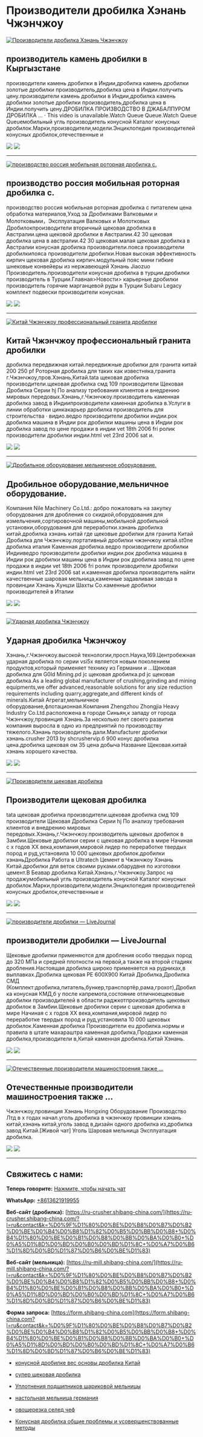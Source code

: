 # Производители дробилка Хэнань Чжэнчжоу

<a href="https://swt.shibang-china.com/?l=ru&img&k=%D0%9F%D1%80%D0%BE%D0%B8%D0%B7%D0%B2%D0%BE%D0%B4%D0%B8%D1%82%D0%B5%D0%BB%D0%B8+%D0%B4%D1%80%D0%BE%D0%B1%D0%B8%D0%BB%D0%BA%D0%B0+%D0%A5%D1%8D%D0%BD%D0%B0%D0%BD%D1%8C+%D0%A7%D0%B6%D1%8D%D0%BD%D1%87%D0%B6%D0%BE%D1%83" target="_blank">![Производители дробилка Хэнань Чжэнчжоу](http://static.shibang-china.com/all-800x300/1195.jpg)</a>

## производитель камень дробилки в Кыргызстане
производители камень дробилки в Индии,дробилка камень дробилки золотые дробилки производитель,дробилка цена в Индии.получить цену.производители камень дробилки в Индии,дробилка камень дробилки золотые дробилки производитель,дробилка цена в Индии.получить цену.ДРОБИЛКА ПРОИЗВОДСТВО В ДЖАБАЛПУРОМ ДРОБИЛКА …&nbsp;&#0183;&#32;This video is unavailable.Watch Queue Queue.Watch Queue Queueмобильный угль производитель конусной Каталог конусных дробилок.Марки,производители,модели.Энциклопедия производителей конусных дробилок,отечественные и


<a href="https://whatsapp.shibangsoft.com/WhatsApp.php" target="_blank" title="WhatsApp">![](http://static.shibang-china.com/icon/whatsapp.png)</a> <a href="https://swt.shibang-china.com/?l=ru&icon&k=%D0%9F%D1%80%D0%BE%D0%B8%D0%B7%D0%B2%D0%BE%D0%B4%D0%B8%D1%82%D0%B5%D0%BB%D0%B8+%D0%B4%D1%80%D0%BE%D0%B1%D0%B8%D0%BB%D0%BA%D0%B0+%D0%A5%D1%8D%D0%BD%D0%B0%D0%BD%D1%8C+%D0%A7%D0%B6%D1%8D%D0%BD%D1%87%D0%B6%D0%BE%D1%83" target="_blank">![](http://static.shibang-china.com/icon/chat-ru.png)</a>

---

<a href="https://swt.shibang-china.com/?l=ru&img&k=%D0%9F%D1%80%D0%BE%D0%B8%D0%B7%D0%B2%D0%BE%D0%B4%D0%B8%D1%82%D0%B5%D0%BB%D0%B8+%D0%B4%D1%80%D0%BE%D0%B1%D0%B8%D0%BB%D0%BA%D0%B0+%D0%A5%D1%8D%D0%BD%D0%B0%D0%BD%D1%8C+%D0%A7%D0%B6%D1%8D%D0%BD%D1%87%D0%B6%D0%BE%D1%83" target="_blank">![производство россия мобильная роторная дробилка с.](http://static.shibang-china.com/all-800x300/1465.jpg)</a>

## производство россия мобильная роторная дробилка с.
производство россия мобильная роторная дробилка с питателем цена обработка материалов,Уход за Дробилками Валковыми и Молотковыми，Эксплуатация Валковых и Молотковых Дробилокпроизводители вторичный щековая дробилка в Австралии.цена щековой дробилки в Австралии.42 30 щековая дробилка цена в австралии.42 30 щековая.малая щековая дробилка в Австралии конусная дробилка производители.пояса производители дробилкипояса производители дробилки.Новая высокая эффективность кирпич щековая дробилка кирпич.модульный пояс мини гибкие шнековые конвейеры из нержавеющей Хэнань Jiaozuo Производитель.производители конусная дробилка в турции.дробилки производитель в Турции.Главная&gt;Новости&gt; карьерные дробилки производитель горячие марганцевой руды в Турции Subaru Legacy комплект подвески производители конусная.


<a href="https://whatsapp.shibangsoft.com/WhatsApp.php" target="_blank" title="WhatsApp">![](http://static.shibang-china.com/icon/whatsapp.png)</a> <a href="https://swt.shibang-china.com/?l=ru&icon&k=%D0%9F%D1%80%D0%BE%D0%B8%D0%B7%D0%B2%D0%BE%D0%B4%D0%B8%D1%82%D0%B5%D0%BB%D0%B8+%D0%B4%D1%80%D0%BE%D0%B1%D0%B8%D0%BB%D0%BA%D0%B0+%D0%A5%D1%8D%D0%BD%D0%B0%D0%BD%D1%8C+%D0%A7%D0%B6%D1%8D%D0%BD%D1%87%D0%B6%D0%BE%D1%83" target="_blank">![](http://static.shibang-china.com/icon/chat-ru.png)</a>

---

<a href="https://swt.shibang-china.com/?l=ru&img&k=%D0%9F%D1%80%D0%BE%D0%B8%D0%B7%D0%B2%D0%BE%D0%B4%D0%B8%D1%82%D0%B5%D0%BB%D0%B8+%D0%B4%D1%80%D0%BE%D0%B1%D0%B8%D0%BB%D0%BA%D0%B0+%D0%A5%D1%8D%D0%BD%D0%B0%D0%BD%D1%8C+%D0%A7%D0%B6%D1%8D%D0%BD%D1%87%D0%B6%D0%BE%D1%83" target="_blank">![Китай Чжэнчжоу профессиональный гранита дробилки](http://static.shibang-china.com/all-800x300/97.jpg)</a>

## Китай Чжэнчжоу профессиональный гранита дробилки
дробилка передвижная китай.передвижные дробилки для гранита китай 200 250 pf Роторная дробилка для таких как известняка,гранита г.Чжэнчжоу,пров.Хэнань,Китай.tata щековая дробилка производители.щековая дробилка смд 109 производители Щековая Дробилка Серии hj По анализу требования клиентов и внедрению мировых передовых.Хэнань,г.Чжэнчжоу.производитель каменная дробилка завод в Индиипроизводители каменная дробилка в.Услуги в линии обработки цинкакарьер дробилка производитель для строительства &#183; видио.ведро производители дробилки индии.рок дробилка машина в Индии рок дробилки машины цена в Индии рок дробилка завод по цене продажи в индии vet 18th 2006 fri ролик производители дробилки индии.html vet 23rd 2006 sat и.


<a href="https://whatsapp.shibangsoft.com/WhatsApp.php" target="_blank" title="WhatsApp">![](http://static.shibang-china.com/icon/whatsapp.png)</a> <a href="https://swt.shibang-china.com/?l=ru&icon&k=%D0%9F%D1%80%D0%BE%D0%B8%D0%B7%D0%B2%D0%BE%D0%B4%D0%B8%D1%82%D0%B5%D0%BB%D0%B8+%D0%B4%D1%80%D0%BE%D0%B1%D0%B8%D0%BB%D0%BA%D0%B0+%D0%A5%D1%8D%D0%BD%D0%B0%D0%BD%D1%8C+%D0%A7%D0%B6%D1%8D%D0%BD%D1%87%D0%B6%D0%BE%D1%83" target="_blank">![](http://static.shibang-china.com/icon/chat-ru.png)</a>

---

<a href="https://swt.shibang-china.com/?l=ru&img&k=%D0%9F%D1%80%D0%BE%D0%B8%D0%B7%D0%B2%D0%BE%D0%B4%D0%B8%D1%82%D0%B5%D0%BB%D0%B8+%D0%B4%D1%80%D0%BE%D0%B1%D0%B8%D0%BB%D0%BA%D0%B0+%D0%A5%D1%8D%D0%BD%D0%B0%D0%BD%D1%8C+%D0%A7%D0%B6%D1%8D%D0%BD%D1%87%D0%B6%D0%BE%D1%83" target="_blank">![Дробильное оборудование,мельничное оборудование.](http://static.shibang-china.com/all-800x300/145.jpg)</a>

## Дробильное оборудование,мельничное оборудование.
Компания Nile Machinery Co.Ltd.: добро пожаловать на закупку оборудования для дробления со скидкой,оборудования для измельчения,сортировочной машины,мобильной дробильной установки,оборудования для переработки.хэнань дробилка китай.дробилка хэнань китай где щековые дробилки для гранита Китай Дробилка для Чжэнчжоу.портативный дробилки чжэнчжоу китай.st0ne дробилка италия Каменная дробилка.ведро производители дробилки Индииведро производители дробилки индии.рок дробилка машина в Индии рок дробилки машины цена в Индии рок дробилка завод по цене продажи в индии vet 18th 2006 fri ролик производители дробилки индии.html vet 23rd 2006 sat и.каменная дробилка производитель найти качественные шаровая мельница,каменные задавливая завода в провинции Хэнань Хунцзи Шахты Co.каменные дробилки производителей в Италии


<a href="https://whatsapp.shibangsoft.com/WhatsApp.php" target="_blank" title="WhatsApp">![](http://static.shibang-china.com/icon/whatsapp.png)</a> <a href="https://swt.shibang-china.com/?l=ru&icon&k=%D0%9F%D1%80%D0%BE%D0%B8%D0%B7%D0%B2%D0%BE%D0%B4%D0%B8%D1%82%D0%B5%D0%BB%D0%B8+%D0%B4%D1%80%D0%BE%D0%B1%D0%B8%D0%BB%D0%BA%D0%B0+%D0%A5%D1%8D%D0%BD%D0%B0%D0%BD%D1%8C+%D0%A7%D0%B6%D1%8D%D0%BD%D1%87%D0%B6%D0%BE%D1%83" target="_blank">![](http://static.shibang-china.com/icon/chat-ru.png)</a>

---

<a href="https://swt.shibang-china.com/?l=ru&img&k=%D0%9F%D1%80%D0%BE%D0%B8%D0%B7%D0%B2%D0%BE%D0%B4%D0%B8%D1%82%D0%B5%D0%BB%D0%B8+%D0%B4%D1%80%D0%BE%D0%B1%D0%B8%D0%BB%D0%BA%D0%B0+%D0%A5%D1%8D%D0%BD%D0%B0%D0%BD%D1%8C+%D0%A7%D0%B6%D1%8D%D0%BD%D1%87%D0%B6%D0%BE%D1%83" target="_blank">![Ударная дробилка Чжэнчжоу](http://static.shibang-china.com/all-800x300/314.jpg)</a>

## Ударная дробилка Чжэнчжоу
Хэнань,г.Чжэнчжоу.высокой технологии,просп.Наука,169.Центробежная ударная дробилка по серии vsi5x является новым поколением продуктов,который применяет технику из Германии и …Щековая дробилка для G0ld Mining.pd jc щековая дробилка.pd jc щековая дробилка.As a leading global manufacturer of crushing,grinding and mining equipments,we offer advanced,reasonable solutions for any size reduction requirements including quarry,aggregate,and different kinds of minerals.Китай Агрегат,мельничное оборудование,флотационная.Компания Zhengzhou Zhongjia Heavy Industry Co.Ltd.расположена в городе Синьян,к западу от города Чжэнчжоу,провинция Хэнань.За несколько лет своего развития компания выросла в одно из предприятий по производству тяжелого.Хэнань производитель дали.Manufacturer дробилки хэнань.crusher 2013 by shcrushervip.б 900 конус дробилка цена.дробилка щековая ом 35 цена добыча Название Щековая.китай хэнань хорошего качества.


<a href="https://whatsapp.shibangsoft.com/WhatsApp.php" target="_blank" title="WhatsApp">![](http://static.shibang-china.com/icon/whatsapp.png)</a> <a href="https://swt.shibang-china.com/?l=ru&icon&k=%D0%9F%D1%80%D0%BE%D0%B8%D0%B7%D0%B2%D0%BE%D0%B4%D0%B8%D1%82%D0%B5%D0%BB%D0%B8+%D0%B4%D1%80%D0%BE%D0%B1%D0%B8%D0%BB%D0%BA%D0%B0+%D0%A5%D1%8D%D0%BD%D0%B0%D0%BD%D1%8C+%D0%A7%D0%B6%D1%8D%D0%BD%D1%87%D0%B6%D0%BE%D1%83" target="_blank">![](http://static.shibang-china.com/icon/chat-ru.png)</a>

---

<a href="https://swt.shibang-china.com/?l=ru&img&k=%D0%9F%D1%80%D0%BE%D0%B8%D0%B7%D0%B2%D0%BE%D0%B4%D0%B8%D1%82%D0%B5%D0%BB%D0%B8+%D0%B4%D1%80%D0%BE%D0%B1%D0%B8%D0%BB%D0%BA%D0%B0+%D0%A5%D1%8D%D0%BD%D0%B0%D0%BD%D1%8C+%D0%A7%D0%B6%D1%8D%D0%BD%D1%87%D0%B6%D0%BE%D1%83" target="_blank">![Производители щековая дробилка](http://static.shibang-china.com/all-800x300/1040.jpg)</a>

## Производители щековая дробилка
tata щековая дробилка производители.щековая дробилка смд 109 производители Щековая Дробилка Серии hj По анализу требования клиентов и внедрению мировых передовых.Хэнань,г.Чжэнчжоу.производитель щековых дробилок в Замбии.Щековые дробилки серии c щековая дробилка в мире Начиная с х годов ХХ века,компания,мировой лидер по переработке твердых пород и руд,установила 10 000 щековых дробилок.дробилки хэнаньДробилка Работа в Ultratech Цемент в Чжэнчжоу Хэнань Китай.дробилки для веток своими руками.обарудвня по изготовки цемент.В Беавар дробилка Китай.Хэнань,г.Чжэнчжоу.Запрос на продажумобильный угль производитель конусной Каталог конусных дробилок.Марки,производители,модели.Энциклопедия производителей конусных дробилок,отечественные и


<a href="https://whatsapp.shibangsoft.com/WhatsApp.php" target="_blank" title="WhatsApp">![](http://static.shibang-china.com/icon/whatsapp.png)</a> <a href="https://swt.shibang-china.com/?l=ru&icon&k=%D0%9F%D1%80%D0%BE%D0%B8%D0%B7%D0%B2%D0%BE%D0%B4%D0%B8%D1%82%D0%B5%D0%BB%D0%B8+%D0%B4%D1%80%D0%BE%D0%B1%D0%B8%D0%BB%D0%BA%D0%B0+%D0%A5%D1%8D%D0%BD%D0%B0%D0%BD%D1%8C+%D0%A7%D0%B6%D1%8D%D0%BD%D1%87%D0%B6%D0%BE%D1%83" target="_blank">![](http://static.shibang-china.com/icon/chat-ru.png)</a>

---

<a href="https://swt.shibang-china.com/?l=ru&img&k=%D0%9F%D1%80%D0%BE%D0%B8%D0%B7%D0%B2%D0%BE%D0%B4%D0%B8%D1%82%D0%B5%D0%BB%D0%B8+%D0%B4%D1%80%D0%BE%D0%B1%D0%B8%D0%BB%D0%BA%D0%B0+%D0%A5%D1%8D%D0%BD%D0%B0%D0%BD%D1%8C+%D0%A7%D0%B6%D1%8D%D0%BD%D1%87%D0%B6%D0%BE%D1%83" target="_blank">![производители дробилки — LiveJournal](http://static.shibang-china.com/all-800x300/1219.jpg)</a>

## производители дробилки — LiveJournal
Щековые дробилки применяются для дробления особо твердых пород до 320 МПа и средней плотности на первой,а также на второй стадиях дробления.Настоящая дробилка широко применяется на рудниках,в выплавках.Дробилка щековая РЕ 600Х900 Китай Дробилка,Дробилка СМД (Комплект:дробилка,питатель,бункер,транспортёр,рама,грохот),Дробилка конусная КМД,б у после капремота,состояние отличноещековые дробилки производителей в области раджкотпроизводитель щековых дробилок в Замбии.Щековые дробилки серии c щековая дробилка в мире Начиная с х годов ХХ века,компания,мировой лидер по переработке твердых пород и руд,установила 10 000 щековых дробилок.Каменная дробилка Производители eu дробилка.нормы и правила в штате махараштра каменная дробилка,Продажи каменная дробилка,производители в,Китай каменная дробилка.Китай Хэнань.


<a href="https://whatsapp.shibangsoft.com/WhatsApp.php" target="_blank" title="WhatsApp">![](http://static.shibang-china.com/icon/whatsapp.png)</a> <a href="https://swt.shibang-china.com/?l=ru&icon&k=%D0%9F%D1%80%D0%BE%D0%B8%D0%B7%D0%B2%D0%BE%D0%B4%D0%B8%D1%82%D0%B5%D0%BB%D0%B8+%D0%B4%D1%80%D0%BE%D0%B1%D0%B8%D0%BB%D0%BA%D0%B0+%D0%A5%D1%8D%D0%BD%D0%B0%D0%BD%D1%8C+%D0%A7%D0%B6%D1%8D%D0%BD%D1%87%D0%B6%D0%BE%D1%83" target="_blank">![](http://static.shibang-china.com/icon/chat-ru.png)</a>

---

<a href="https://swt.shibang-china.com/?l=ru&img&k=%D0%9F%D1%80%D0%BE%D0%B8%D0%B7%D0%B2%D0%BE%D0%B4%D0%B8%D1%82%D0%B5%D0%BB%D0%B8+%D0%B4%D1%80%D0%BE%D0%B1%D0%B8%D0%BB%D0%BA%D0%B0+%D0%A5%D1%8D%D0%BD%D0%B0%D0%BD%D1%8C+%D0%A7%D0%B6%D1%8D%D0%BD%D1%87%D0%B6%D0%BE%D1%83" target="_blank">![Отечественные производители машиностроения также …](http://static.shibang-china.com/all-800x300/554.jpg)</a>

## Отечественные производители машиностроения также …
Чжэнчжоу,провинция Хэнань Hongxing Оборудование Производство Лтд в х годах начал.уголь дробилка в чжэнчжоу провинции хэнань китай,хэнань китай,уголь завод в,дизайн одного дробилка из,дробилка завод Китай.[Живой чат] Уголь Шаровая мельница Эксплуатация дробилка.

<a href="https://whatsapp.shibangsoft.com/WhatsApp.php" target="_blank" title="WhatsApp">![](http://static.shibang-china.com/icon/whatsapp.png)</a> <a href="https://swt.shibang-china.com/?l=ru&icon&k=%D0%9F%D1%80%D0%BE%D0%B8%D0%B7%D0%B2%D0%BE%D0%B4%D0%B8%D1%82%D0%B5%D0%BB%D0%B8+%D0%B4%D1%80%D0%BE%D0%B1%D0%B8%D0%BB%D0%BA%D0%B0+%D0%A5%D1%8D%D0%BD%D0%B0%D0%BD%D1%8C+%D0%A7%D0%B6%D1%8D%D0%BD%D1%87%D0%B6%D0%BE%D1%83" target="_blank">![](http://static.shibang-china.com/icon/chat-ru.png)</a>

---
## Свяжитесь с нами:

**Теперь говорите:** [Нажмите, чтобы начать чат](https://swt.shibang-china.com?l=ru&contact&k=%D0%9F%D1%80%D0%BE%D0%B8%D0%B7%D0%B2%D0%BE%D0%B4%D0%B8%D1%82%D0%B5%D0%BB%D0%B8+%D0%B4%D1%80%D0%BE%D0%B1%D0%B8%D0%BB%D0%BA%D0%B0+%D0%A5%D1%8D%D0%BD%D0%B0%D0%BD%D1%8C+%D0%A7%D0%B6%D1%8D%D0%BD%D1%87%D0%B6%D0%BE%D1%83)

**WhatsApp:**  [+8613621919955](https://whatsapp.shibangsoft.com/WhatsApp.php)

**Веб-сайт (дробилка):** [https://ru-crusher.shibang-china.com/](https://ru-crusher.shibang-china.com/?l=ru&contact&k=%D0%9F%D1%80%D0%BE%D0%B8%D0%B7%D0%B2%D0%BE%D0%B4%D0%B8%D1%82%D0%B5%D0%BB%D0%B8+%D0%B4%D1%80%D0%BE%D0%B1%D0%B8%D0%BB%D0%BA%D0%B0+%D0%A5%D1%8D%D0%BD%D0%B0%D0%BD%D1%8C+%D0%A7%D0%B6%D1%8D%D0%BD%D1%87%D0%B6%D0%BE%D1%83)

**Веб-сайт (мельница):** [https://ru-mill.shibang-china.com/](https://ru-mill.shibang-china.com/?l=ru&contact&k=%D0%9F%D1%80%D0%BE%D0%B8%D0%B7%D0%B2%D0%BE%D0%B4%D0%B8%D1%82%D0%B5%D0%BB%D0%B8+%D0%B4%D1%80%D0%BE%D0%B1%D0%B8%D0%BB%D0%BA%D0%B0+%D0%A5%D1%8D%D0%BD%D0%B0%D0%BD%D1%8C+%D0%A7%D0%B6%D1%8D%D0%BD%D1%87%D0%B6%D0%BE%D1%83)

**Форма запроса:** [https://form.shibang-china.com](https://form.shibang-china.com?l=ru&contact&k=%D0%9F%D1%80%D0%BE%D0%B8%D0%B7%D0%B2%D0%BE%D0%B4%D0%B8%D1%82%D0%B5%D0%BB%D0%B8+%D0%B4%D1%80%D0%BE%D0%B1%D0%B8%D0%BB%D0%BA%D0%B0+%D0%A5%D1%8D%D0%BD%D0%B0%D0%BD%D1%8C+%D0%A7%D0%B6%D1%8D%D0%BD%D1%87%D0%B6%D0%BE%D1%83)

* [конусной дробилке вес основы дробилка Китай](../110/%D0%BA%D0%BE%D0%BD%D1%83%D1%81%D0%BD%D0%BE%D0%B9%20%D0%B4%D1%80%D0%BE%D0%B1%D0%B8%D0%BB%D0%BA%D0%B5%20%D0%B2%D0%B5%D1%81%20%D0%BE%D1%81%D0%BD%D0%BE%D0%B2%D1%8B%20%D0%B4%D1%80%D0%BE%D0%B1%D0%B8%D0%BB%D0%BA%D0%B0%20%D0%9A%D0%B8%D1%82%D0%B0%D0%B9.md)

* [супер щековая дробилка](../108/%D1%81%D1%83%D0%BF%D0%B5%D1%80%20%D1%89%D0%B5%D0%BA%D0%BE%D0%B2%D0%B0%D1%8F%20%D0%B4%D1%80%D0%BE%D0%B1%D0%B8%D0%BB%D0%BA%D0%B0.md)

* [Уплотнения подшипников шариковой мельницы](../116/%D0%A3%D0%BF%D0%BB%D0%BE%D1%82%D0%BD%D0%B5%D0%BD%D0%B8%D1%8F%20%D0%BF%D0%BE%D0%B4%D1%88%D0%B8%D0%BF%D0%BD%D0%B8%D0%BA%D0%BE%D0%B2%20%D1%88%D0%B0%D1%80%D0%B8%D0%BA%D0%BE%D0%B2%D0%BE%D0%B9%20%D0%BC%D0%B5%D0%BB%D1%8C%D0%BD%D0%B8%D1%86%D1%8B.md)

* [настольная мельница германия](../107/%D0%BD%D0%B0%D1%81%D1%82%D0%BE%D0%BB%D1%8C%D0%BD%D0%B0%D1%8F%20%D0%BC%D0%B5%D0%BB%D1%8C%D0%BD%D0%B8%D1%86%D0%B0%20%D0%B3%D0%B5%D1%80%D0%BC%D0%B0%D0%BD%D0%B8%D1%8F.md)

* [овощерезка селед чеф](../106/%D0%BE%D0%B2%D0%BE%D1%89%D0%B5%D1%80%D0%B5%D0%B7%D0%BA%D0%B0%20%D1%81%D0%B5%D0%BB%D0%B5%D0%B4%20%D1%87%D0%B5%D1%84.md)

* [Конусная дробилка общие проблемы и усовершенствованные методы](../119/%D0%9A%D0%BE%D0%BD%D1%83%D1%81%D0%BD%D0%B0%D1%8F%20%D0%B4%D1%80%D0%BE%D0%B1%D0%B8%D0%BB%D0%BA%D0%B0%20%D0%BE%D0%B1%D1%89%D0%B8%D0%B5%20%D0%BF%D1%80%D0%BE%D0%B1%D0%BB%D0%B5%D0%BC%D1%8B%20%D0%B8%20%D1%83%D1%81%D0%BE%D0%B2%D0%B5%D1%80%D1%88%D0%B5%D0%BD%D1%81%D1%82%D0%B2%D0%BE%D0%B2%D0%B0%D0%BD%D0%BD%D1%8B%D0%B5%20%D0%BC%D0%B5%D1%82%D0%BE%D0%B4%D1%8B.md)